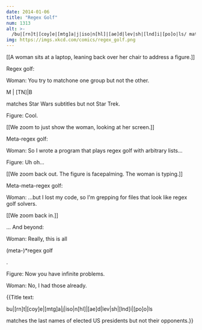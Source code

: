 ```yaml
---
date: 2014-01-06
title: "Regex Golf"
num: 1313
alt: >-
  /bu|[rn]t|[coy]e|[mtg]a|j|iso|n[hl]|[ae]d|lev|sh|[lnd]i|[po]o|ls/ matches the last names of elected US presidents but not their opponents.
img: https://imgs.xkcd.com/comics/regex_golf.png
---
```

[[A woman sits at a laptop, leaning back over her chair to address a figure.]]

Regex golf: 

Woman: You try to matchone one group but not the other. 

M | [TN]|B

 matches Star Wars subtitles but not Star Trek. 

Figure: Cool. 

[[We zoom to just show the woman, looking at her screen.]]

Meta-regex golf: 

Woman: So I wrote a program that plays regex golf with arbitrary lists...

Figure: Uh oh...

[[We zoom back out. The figure is facepalming. The woman is typing.]]

Meta-meta-regex golf: 

Woman: ...but I lost my code, so I'm grepping for files that look like regex golf solvers. 

[[We zoom back in.]]

... And beyond:

Woman: Really, this is all 

(meta-)*regex golf

.

Figure: Now you have infinite problems. 

Woman: No, I had those already. 

{{Title text: 

bu|[rn]t|[coy]e|[mtg]a|j|iso|n[hl]|[ae]d|lev|sh|[lnd]i|[po]o|ls

 matches the last names of elected US presidents but not their opponents.}}